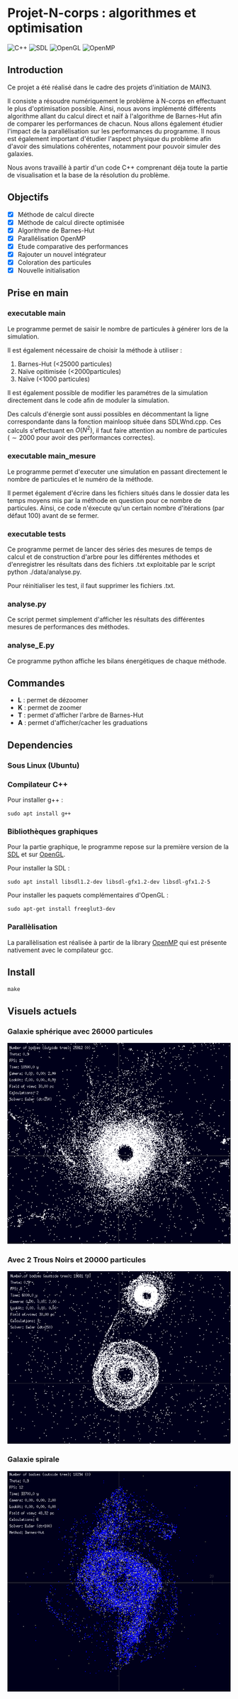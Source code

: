 # Projet-N-corps : algorithmes et optimisation
![C++](https://img.shields.io/badge/language-C%2B%2B-blue)
![SDL](https://img.shields.io/badge/library-SDL-red)
![OpenGL](https://img.shields.io/badge/library-OpenGL-red)
![OpenMP](https://img.shields.io/badge/library-OpenMP-yellowgreen)

## Introduction

Ce projet a été réalisé dans le cadre des projets d'initiation de MAIN3.

Il consiste a résoudre numériquement le problème à N-corps en effectuant le plus d'optimisation possible.
Ainsi, nous avons implémenté différents algorithme allant du calcul direct et naïf à l'algorithme de Barnes-Hut afin de comparer les performances de chacun.
Nous allons également étudier l'impact de la parallélisation sur les performances du programme.
Il nous est également important d'étudier l'aspect physique du problème afin d'avoir des simulations cohérentes, notamment pour pouvoir simuler des galaxies.

Nous avons travaillé à partir d'un code C++ comprenant déja toute la partie de visualisation et la base de la résolution du problème.

## Objectifs

- [x] Méthode de calcul directe
- [x] Méthode de calcul directe optimisée
- [x] Algorithme de Barnes-Hut
- [x] Parallélisation OpenMP
- [x] Etude comparative des performances
- [x] Rajouter un nouvel intégrateur
- [x] Coloration des particules
- [x] Nouvelle initialisation

##  Prise en main

### executable main 
Le programme permet de saisir le nombre de particules à générer lors de la simulation.

Il est également nécessaire de choisir la méthode à utiliser :

1. Barnes-Hut (<25000 particules)
2. Naïve opitimisée (<2000particules)
3. Naïve (<1000 particules)

Il est également possible de modifier les paramétres de la simulation directement dans le code afin de moduler la simulation.

Des calculs d'énergie sont aussi possibles en décommentant la ligne correspondante dans la fonction 
mainloop située dans SDLWnd.cpp. Ces calculs s'effectuant en $O(N^2)$, il faut faire attention au nombre de particules ($\sim 2000$ pour avoir des performances correctes).

### executable main_mesure
Le programme permet d'executer une simulation en passant directement le nombre de particules et le numéro de la méthode. 

Il permet également d'écrire dans les fichiers situés dans le dossier data les temps moyens mis par la méthode en question pour ce nombre de particules. Ainsi, ce code n'éxecute qu'un certain nombre d'itérations (par défaut $100$) avant de se fermer.

### executable tests
Ce programme permet de lancer des séries des mesures de temps de calcul et de construction d'arbre pour les différentes méthodes et d'enregistrer les résultats dans des fichiers .txt exploitable par le script python ./data/analyse.py.

Pour réinitialiser les test, il faut supprimer les fichiers .txt.

### analyse.py
Ce script permet simplement d'afficher les résultats des différentes mesures de performances des méthodes.

### analyse_E.py
Ce programme python affiche les bilans énergétiques de chaque méthode.


## Commandes

- **L** : permet  de dézoomer
- **K** : permet de zoomer
- **T** : permet d'afficher l'arbre de Barnes-Hut
- **A** : permet d'afficher/cacher les graduations


## Dependencies

###  Sous Linux (Ubuntu)

### Compilateur C++
Pour installer g++ :
```
sudo apt install g++
```

### Bibliothèques graphiques

Pour la partie graphique, le programme repose sur la première version de la [SDL](https://www.libsdl.org/) et sur [OpenGL](https://www.opengl.org/).

Pour installer la SDL :
```
sudo apt install libsdl1.2-dev libsdl-gfx1.2-dev libsdl-gfx1.2-5
```

Pour installer les paquets complémentaires d'OpenGL :
```
sudo apt-get install freeglut3-dev
```

### Parallèlisation

La parallèlisation est réalisée à partir de la library [OpenMP](https://www.openmp.org/) qui est présente nativement avec le compilateur gcc.

## Install

```
make
```
 
## Visuels actuels

### Galaxie sphérique avec 26000 particules
![25000](/visuels/N-corps.png)

### Avec 2 Trous Noirs et 20000 particules
![2 galaxies](/visuels/2_galax.png)

### Galaxie spirale
![spiral](./visuels/spirale.png)
